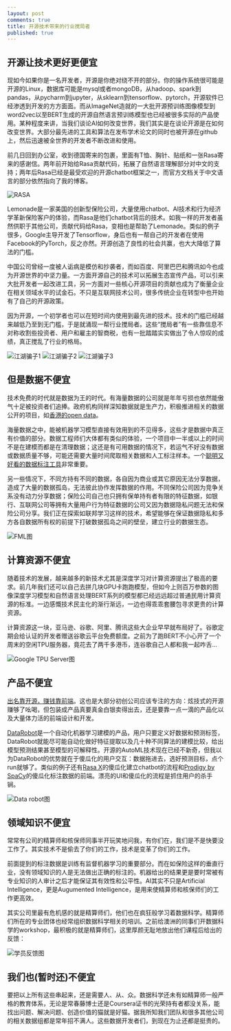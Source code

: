 ```yaml
---
layout: post
comments: true
title: 开源技术带来的行业搅局者
published: true
---
```


## 开源让技术更好更便宜



现如今如果你是一名开发者，开源是你绝对绕不开的部分。你的操作系统很可能是开源的Linux，数据库可能是mysql或者mongoDB，从hadoop、spark到pandas，从pycharm到jupyter，从sklearn到tensorflow、pytorch，开源软件已经渗透到开发的方方面面。而从ImageNet造就的一大批开源预训练图像模型到word2vec以至BERT生成的开源自然语言预训练模型也已经被很多实际的产品使用。某种程度来讲，当我们谈论AI如何改变世界，我们其实是在谈论开源是在如何改变世界。大部分最先进的工具和算法在发布学术论文的同时也被开源在github上，然后迅速被全世界的开发者不断改进和使用。

前几日回到办公室，收到德国寄来的包裹，里面有T恤、胸针、贴纸和一张Rasa寄来的感谢信。两年前开始给Rasa贡献代码，拓展了自然语言理解部分对中文的支持；两年后Rasa已经是最受欢迎的开源chatbot框架之一，而官方文档关于中文语言的部分依然指向了我的博客。

![RASA](/images/201908/rasa.jpeg)

Lemonade是一家美国的创新型保险公司，大量使用chatbot、AI技术和行为经济学革新保险客户的体验，而Rasa是他们chatbot背后的技术。如我一样的开发者虽然供职于其他公司，贡献代码给Rasa，变相也是帮助了Lemonade。类似的例子很多，Google主导开发了Tensorflow，身后也有一帮自己的开发者在使用Facebook的PyTorch，反之亦然。开源创造了良性的社会共赢，也大大降低了算法的门槛。

中国公司曾经一度被人诟病是模仿和抄袭者，而如百度、阿里巴巴和腾讯如今也成为开源世界的中坚力量。一方面开源自己的技术可以拓展生态宣传产品，可以引来大批开发者一起改进工具，另一方面对一些核心开源项目的贡献也成为了衡量企业在相关领域水平的试金石。不只是互联网技术公司，很多传统企业在转型中也开始有了自己的开源政策。

因为开源，一个初学者也可以在短时间内使用到最先进的技术。技术的门槛已经越来越低乃至到无门槛，于是就涌现一帮行业搅局者。这些“搅局者”有一些靠信息不对称收割些投资者、用户和雇主的智商税，也有一批踏踏实实做出了令人惊叹的成绩，真正搅乱了行业的格局。

![江湖骗子1](/images/201908/jhpz1.png)
![江湖骗子2](/images/201908/jhpz2.png)
![江湖骗子3](/images/201908/jhpz3.png)

## 但是数据不便宜

技术免费的时代就是数据为王的时代。有海量数据的公司就是年年亏损也依然能傲气十足被投资者们追捧。政府机构同样深知数据就是生产力，积极推进相关的数据公开的项目，如[香港的open data](https://www.opendatahk.com/)。

海量数据之中，能被机器学习模型直接有效用到的不见得多，这些才是数据中真正有价值的部分。数据工程师们大体都有类似的体验，一个项目中一半或以上的时间不是在建模而都是在清理数据；这还是有可用数据的情况下，若运气不好没有数据或数据质量不够，可能还需要大量时间爬取相关数据和人工标注样本。一个[聪明又好看的数据标注工具](http://www.crownpku.com/2017/11/09/%E6%9E%84%E6%83%B3-%E4%B8%AD%E6%96%87%E6%96%87%E6%9C%AC%E6%A0%87%E6%B3%A8%E5%B7%A5%E5%85%B7.html)非常重要。

另一些情况下，不同方持有不同的数据，各自因为商业或其它原因无法分享数据，造成了大量的数据孤岛，无法彼此协作发挥数据的作用。不同保险公司因为竞争关系没有动力分享数据；保险公司自己也只拥有保单持有者有限的特征数据，如银行、互联网公司等拥有大量用户行为特征数据的公司又因为数据隐私问题无法和保险公司分享。我们正在探索如联邦学习这样的技术，希望能够在保证数据隐私和多方各自数据所有权的前提下打破数据孤岛之间的壁垒，建立行业的数据生态。

![FML图](/images/201908/fml.png)

## 计算资源不便宜

随着技术的发展，越来越多的新技术尤其是深度学习对计算资源提出了极高的要求。前几年我们还可以自己去拼几块GPU卡跑跑模型，但如今上则百万参数的图像深度学习模型和自然语言处理BERT系列的模型都已经远远超过普通民用计算资源的标准。一边感慨技术民主化的渐行渐远，一边也得乖乖套腰包寻求更贵的计算资源。

计算资源这一块，亚马逊、谷歌、阿里、腾讯这些大企业早早就布局好了。谷歌定期会给认证的开发者赠送谷歌云平台免费额度。之前为了跑BERT不小心开了一个周末的空闲TPU服务器，竟花去了两千多港币，连谷歌自己人都和我一起咋舌...

![Google TPU Server图](/images/201908/google_tpu.png)

## 产品不便宜

[出名靠开源，赚钱靠前端](http://www.crownpku.com/2018/09/13/%E5%87%BA%E5%90%8D%E9%9D%A0%E5%BC%80%E6%BA%90-%E8%B5%9A%E9%92%B1%E9%9D%A0%E5%89%8D%E7%AB%AF.html)。这也是大部分初创公司应该专注的方向：炫技式的开源赚够了吆喝，但包装成产品真要真金白银卖得出去，还是要靠一点一滴的产品化以及大量体力活的前端设计和开发。

[DataRobot](https://www.datarobot.com/)是一个自动化机器学习建模的产品，用户只要定义好数据和预测标签，DataRobot就能尽可能自动化做好特征提取以及几十种不同算法的建模比较，给出模型预测结果甚至模型的可解释性。开源的AutoML技术现在已经不新奇，但我以为DataRobot的优势就在于傻瓜化的用户交互：数据拖进去，选好预测目标，点个run就够了。类似的例子还有[Rasa X](https://rasa.com/docs/rasa-x/)的傻瓜化建立chatbot的流程和[Prodigy by SpaCy](https://prodi.gy/)的傻瓜化标注数据的前端。漂亮的UI和傻瓜化的流程是抓住用户的杀手锏。

![Data robot图](/images/201908/datarobot.png)

## 领域知识不便宜

常常有公司的精算师和核保师同事半开玩笑地问我，有你们在，我们是不是快要没工作了。其实技术不是偷去了你们的工作，技术是变革了你们的工作。

前面提到的标注数据是训练有监督机器学习的重要部分。而在如保险这样的垂直行业，没有领域知识的人是无法做出正确的标注的。机器给出的结果更是要时常被有专业知识的人审计之后才能保证其有效性和公平性。AI其实不只是Artificial Intelligence，更是Augumented Intelligence，是用来使精算师和核保师们的工作更高效。

其实公司里最有危机感的就是精算师们，他们也在疯狂般学习着数据科学。精算师们所在的专业团体也经常组织数据科学相关的培训。之前给澳洲的同事们开数据科学的workshop，最积极的就是精算师们，这里厚颜无耻地放出他们课程后给出的反馈：

![学员反馈图](/images/201908/hods.jpg)

## 我们也(暂时还)不便宜

要把以上所有这些串起来，还是需要人、从、众。数据科学还未有如精算师一般严格的教育体系，无论是常春藤博士还是Coursera证书的光荣持有者都没关系，能找出问题、解决问题、创造价值的猫就是好猫。据我所知我们团队和很多其他公司的相关数据组都是常年招不满人。这些数据开发者们，到现在为止还都是挺贵的。



